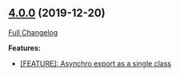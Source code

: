 ## [4.0.0](https://github.com/ugate/asynchro/tree/v4.0.0) (2019-12-20)
[Full Changelog](https://github.com/ugate/asynchro/compare/v3.1.1...v4.0.0)


__Features:__
* [[FEATURE]: Asynchro export as a single class](https://github.com/ugate/asynchro/commit/b246e8e9cefb339fcf80d0e129653bc7ec937f38)